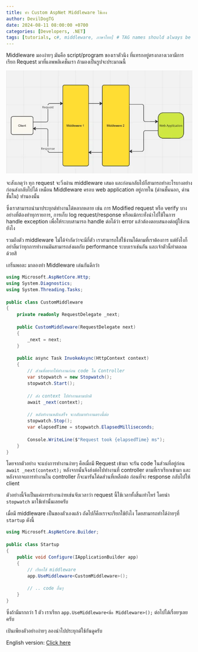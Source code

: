 ```yaml
---
title: ทำ Custom AspNet Middleware ใช้เอง
author: DevilDogTG
date: 2024-08-11 08:00:00 +0700
categories: [Developers, .NET]
tags: [tutorials, c#, middleware, ภาษาไทย] # TAG names should always be lowercase
---
```


Middleware มองง่ายๆ มันคือ script/program ของเราตัวนึง ที่แทรกอยู่ตรงกลางเวลามีการเรียก Request มาที่แอพพลิเคชั่นเรา ถ้ามองเป็นรูปจะประมาณนี้

![Where is middleware?](../assets/contents/2024/middleware/custom-middleware-01.png)

จะสังเกตุว่า ทุก request จะวิ่งผ่าน middleware เสมอ และก่อนกลับไปก็สามารถทำอะไรบางอย่างก่อนส่งกลับไปได้ เหมือน Middleware ครอบ web application อยู่ภายใน (ด่านชั้นนอก, ด่านชั้นใน) ทำนองนั้น

ซึ่งเราสามารถนำมาประยุกต์ทำงานได้หลากหลาย เช่น การ Modified request หรือ verify บางอย่างที่ต้องทำทุกรายการ, การเก็บ log request/response หรือแม้กระทั่งนำไปใช้ในการ handle exception เพื่อให้ระบบสามารถ handle ต่อได้ว่า error แล้วต้องตอบสนองต่อผู้ใช้งานยังไง

รวมถึงตัว middleware ไม่ได้จำกัดว่าจะมีกี่ตัว เราสามารถใส่ใช้งานได้ตามที่เราต้องการ แต่ยังไงก็อย่าลืมว่าทุกการทำงานมันสามารถส่งผลกับ performance ระบบเราเช่นกัน และเจ้าตัวนี้ทำตลอดด้วยสิ

เกริ่นพอละ มาลองทำ Middleware เล่นกันดีกว่า

```csharp
using Microsoft.AspNetCore.Http;
using System.Diagnostics;
using System.Threading.Tasks;

public class CustomMiddleware
{
    private readonly RequestDelegate _next;

    public CustomMiddleware(RequestDelegate next)
    {
        _next = next;
    }

    public async Task InvokeAsync(HttpContext context)
    {
        // ส่วนที่อยากให้ทำงานก่อน code ใน Controller
        var stopwatch = new Stopwatch();
        stopwatch.Start();

        // ส่ง context ไปทำงานตามปกติ
        await _next(context);  

        // หลังทำงานหลักเสร็จ จะกลับมาทำงานตรงนี้ต่อ
        stopwatch.Stop();
        var elapsedTime = stopwatch.ElapsedMilliseconds;

        Console.WriteLine($"Request took {elapsedTime} ms");
    }
}
```

โดยจากตัวอย่าง จะแบ่งการทำงานง่ายๆ คือเมื่อมี Request เข้ามา จะรัน code ในส่วนที่อยู่ก่อน `await _next(context);` หลังจากนั้นจึงส่งต่อไปทำงานที่ controller ตามที่เราเรียกเข้ามา และหลังจากจบการทำงานใน controller ก็จะมารันโค้ดส่วนที่เหลือต่อ ก่อนที่จะ response กลับไปให้ client

ตัวอย่างนี้จึงเป็นแค่การทำงานง่ายเช่นจับเวลาว่า request นี้ใช้เวลาทั้งสิ้นเท่าไหร่ โดยนำ `stopwatch` มาใช้เท่านั้นเลยครับ

เมื่อมี middleware เป็นของตัวเองแล้ว ถัดไปก็คือเราจะเรียกใช้ยังไง โดยสามารถทำได้ง่ายๆที่ `startup` ดังนี้

```csharp
using Microsoft.AspNetCore.Builder;

public class Startup
{
    public void Configure(IApplicationBuilder app)
    {
        // เรียกใช้ middleware
        app.UseMiddleware<CustomMiddleware>();

        // .. code อื่นๆ
    }
}
```

ซึ่งถ้ามีมากกว่า 1 ตัว เราเรียก `app.UseMiddleware<ชื่อ Middleware>();` ต่อไปได้เรื่อยๆเลยครับ

เป้นเพียงตัวอย่างง่ายๆ ลองนำไปประยุกต์ใช้กันดูครับ

English version: [Click here](./2024-08-13-Creating-Custom-ASP-NET-Middleware-EN.md)
